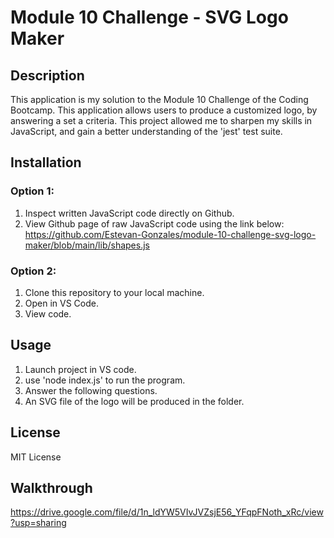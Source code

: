 # Module 10 Challenge - SVG Logo Maker

## Description

This application is my solution to the Module 10 Challenge of the Coding Bootcamp.
This application allows users to produce a customized logo, by answering a set a criteria.
This project allowed me to sharpen my skills in JavaScript, and gain a better understanding of the 'jest' test suite.

## Installation

### Option 1:
1. Inspect written JavaScript code directly on Github.
2. View Github page of raw JavaScript code using the link below:
   https://github.com/Estevan-Gonzales/module-10-challenge-svg-logo-maker/blob/main/lib/shapes.js
 
### Option 2:
1. Clone this repository to your local machine.
2. Open in VS Code.
3. View code.

## Usage
1. Launch project in VS code.
2. use 'node index.js' to run the program.
3. Answer the following questions.
4. An SVG file of the logo will be produced in the folder.

## License
MIT License

## Walkthrough
https://drive.google.com/file/d/1n_ldYW5VIvJVZsjE56_YFqpFNoth_xRc/view?usp=sharing
